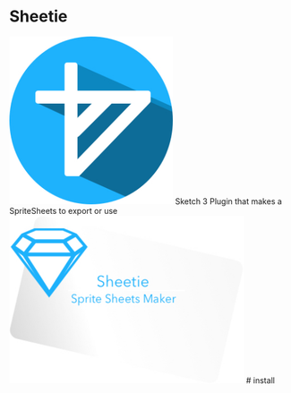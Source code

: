 # Sheetie
<img height = "300" src = "https://github.com/JoeManto/Sheetie/blob/master/logo.jpg"/>
Sketch 3 Plugin that makes a SpriteSheets to export or use
<br>
<img height = "300" src = "https://github.com/JoeManto/Sheetie/blob/master/logo_2.jpg"/>
# install
